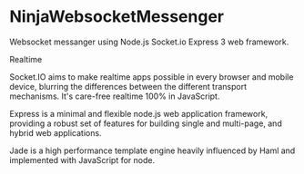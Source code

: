 NinjaWebsocketMessenger
=======================

Websocket messanger using Node.js Socket.io Express 3 web framework.

Realtime 

Socket.IO aims to make realtime apps possible in every browser and mobile device, blurring the differences between the different transport mechanisms. It's care-free realtime 100% in JavaScript.

Express is a minimal and flexible node.js web application framework, providing a robust set of features for building single and multi-page, and hybrid web applications.

Jade is a high performance template engine heavily influenced by Haml and implemented with JavaScript for node. 

